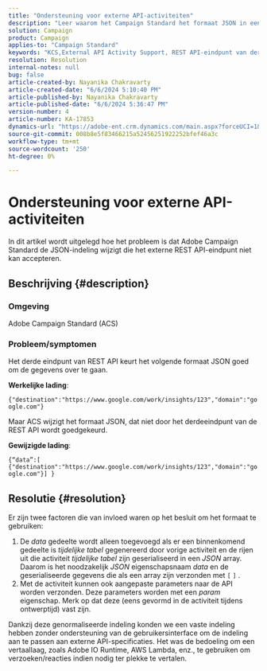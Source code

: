 ```yaml
---
title: "Ondersteuning voor externe API-activiteiten"
description: "Leer waarom het Campaign Standard het formaat JSON in een lading wijzigt die niet door het derdeeindpunt van de REST API wordt goedgekeurd."
solution: Campaign
product: Campaign
applies-to: "Campaign Standard"
keywords: "KCS,External API Activity Support, REST API-eindpunt van derden, ACS, Campaign Standard"
resolution: Resolution
internal-notes: null
bug: false
article-created-by: Nayanika Chakravarty
article-created-date: "6/6/2024 5:10:40 PM"
article-published-by: Nayanika Chakravarty
article-published-date: "6/6/2024 5:36:47 PM"
version-number: 4
article-number: KA-17853
dynamics-url: "https://adobe-ent.crm.dynamics.com/main.aspx?forceUCI=1&pagetype=entityrecord&etn=knowledgearticle&id=0f299ab2-2724-ef11-840a-00224809adb3"
source-git-commit: 008b8e5f83466215a52456251922252bfef46a3c
workflow-type: tm+mt
source-wordcount: '250'
ht-degree: 0%

---
```


# Ondersteuning voor externe API-activiteiten


In dit artikel wordt uitgelegd hoe het probleem is dat Adobe Campaign Standard de JSON-indeling wijzigt die het externe REST API-eindpunt niet kan accepteren.

## Beschrijving {#description}


### <b>Omgeving</b>

Adobe Campaign Standard (ACS)

### <b>Probleem/symptomen</b>

Het derde eindpunt van REST API keurt het volgende formaat JSON goed om de gegevens over te gaan.

<b>Werkelijke lading</b>:

`{"destination":"https://www.google.com/work/insights/123","domain":"google.com"}`



Maar ACS wijzigt het formaat JSON, dat niet door het derdeeindpunt van de REST API wordt goedgekeurd.

<b>Gewijzigde lading</b>:

`{“data”:[ {"destination":"https://www.google.com/work/insights/123","domain":"google.com"}] }`




## Resolutie {#resolution}


Er zijn twee factoren die van invloed waren op het besluit om het formaat te gebruiken:

1. De *data* gedeelte wordt alleen toegevoegd als er een binnenkomend gedeelte is *tijdelijke tabel* gegenereerd door vorige activiteit en de rijen uit die activiteit *tijdelijke tabel* zijn geserialiseerd in een *JSON* array. Daarom is het noodzakelijk *JSON* eigenschapsnaam *data* en de geserialiseerde gegevens die als een array zijn verzonden met `[` `]` .
2. Met de activiteit kunnen ook aangepaste parameters naar de API worden verzonden. Deze parameters worden met een *param* eigenschap. Merk op dat deze (eens gevormd in de activiteit tijdens ontwerptijd) vast zijn.


Dankzij deze genormaliseerde indeling konden we een vaste indeling hebben zonder ondersteuning van de gebruikersinterface om de indeling aan te passen aan externe API-specificaties. Het was de bedoeling om een vertaallaag, zoals Adobe IO Runtime, AWS Lambda, enz., te gebruiken om verzoeken/reacties indien nodig ter plekke te vertalen.
